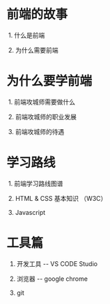 # 前端的故事
  1. 什么是前端
  
  2. 为什么需要前端
  
# 为什么要学前端
  1. 前端攻城师需要做什么
  
  2. 前端攻城师的职业发展
  
  3. 前端攻城师的待遇
  
# 学习路线
  1. 前端学习路线图谱
  
  2. HTML & CSS 基本知识 （W3C）
  
  3. Javascript
  
# 工具篇
 1. 开发工具  -- VS CODE Studio
 
 2. 浏览器   --  google chrome
 
 3. git
 
 
